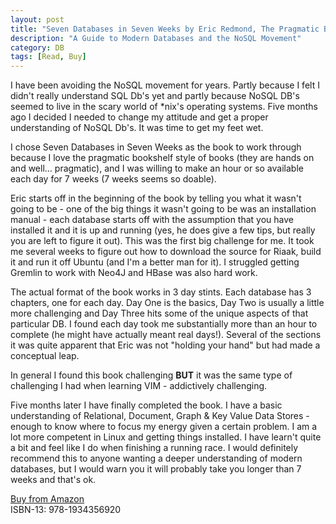 ```yaml
---
layout: post
title: "Seven Databases in Seven Weeks by Eric Redmond, The Pragmatic Bookshelf"
description: "A Guide to Modern Databases and the NoSQL Movement"
category: DB
tags: [Read, Buy]
---
```

I have been avoiding the NoSQL movement for years. Partly because I felt I didn't really understand SQL Db's yet and partly because NoSQL DB's seemed to live in the scary world of *nix's operating systems. Five months ago I decided I needed to change my attitude and get a proper understanding of NoSQL Db's. It was time to get my feet wet.

I chose Seven Databases in Seven Weeks as the book to work through because I love the pragmatic bookshelf style of books (they are hands on and well... pragmatic), and I was willing to make an hour or so available each day for 7 weeks (7 weeks seems so doable). 

Eric starts off in the beginning of the book by telling you what it wasn't going to be - one of the big things it wasn't going to be was an installation manual - each database starts off with the assumption that you have installed it and it is up and running (yes, he does give a few tips, but really you are left to figure it out). This was the first big challenge for me. It took me several weeks to figure out how to download the source for Riaak, build it and run it off Ubuntu (and I'm a better man for it). I struggled getting Gremlin to work with Neo4J and HBase was also hard work.

The actual format of the book works in 3 day stints. Each database has 3 chapters, one for each day. Day One is the basics, Day Two is usually a little more challenging and Day Three hits some of the unique aspects of that particular DB. I found each day took me substantially more than an hour to complete (he might have actually meant real days!). Several of the sections it was quite apparent that Eric was not "holding your hand" but had made a conceptual leap. 

In general I found this book challenging **BUT** it was the same type of challenging I had when learning VIM - addictively challenging.  

Five months later I have finally completed the book. I have a basic understanding of Relational, Document, Graph & Key Value Data Stores - enough to know where to focus my energy given a certain problem. I am a lot more competent in Linux and getting things installed. I have learn't quite a bit and feel like I do when finishing a running race. I would definitely recommend this to anyone wanting a deeper understanding of modern databases, but I would warn you it will probably take you longer than 7 weeks and that's ok.

[Buy from Amazon](http://www.amazon.com/Seven-Databases-Weeks-Modern-Movement/dp/1934356921)  
ISBN-13: 978-1934356920

